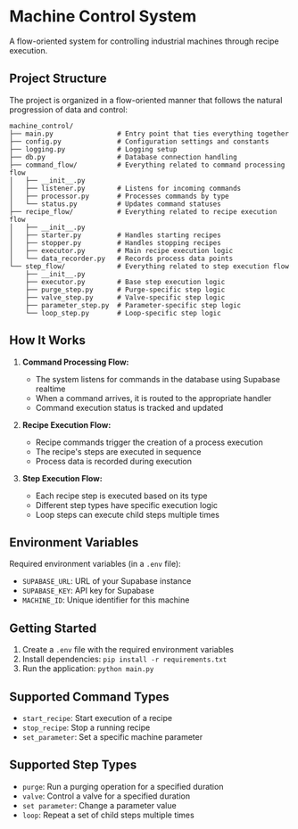 # Machine Control System

A flow-oriented system for controlling industrial machines through recipe execution.

## Project Structure

The project is organized in a flow-oriented manner that follows the natural progression of data and control:

```
machine_control/
├── main.py                # Entry point that ties everything together
├── config.py              # Configuration settings and constants
├── logging.py             # Logging setup
├── db.py                  # Database connection handling
├── command_flow/          # Everything related to command processing flow
│   ├── __init__.py
│   ├── listener.py        # Listens for incoming commands
│   ├── processor.py       # Processes commands by type
│   └── status.py          # Updates command statuses
├── recipe_flow/           # Everything related to recipe execution flow
│   ├── __init__.py
│   ├── starter.py         # Handles starting recipes
│   ├── stopper.py         # Handles stopping recipes
│   ├── executor.py        # Main recipe execution logic
│   └── data_recorder.py   # Records process data points
└── step_flow/             # Everything related to step execution flow
    ├── __init__.py
    ├── executor.py        # Base step execution logic
    ├── purge_step.py      # Purge-specific step logic
    ├── valve_step.py      # Valve-specific step logic
    ├── parameter_step.py  # Parameter-specific step logic
    └── loop_step.py       # Loop-specific step logic
```

## How It Works

1. **Command Processing Flow:**
   - The system listens for commands in the database using Supabase realtime
   - When a command arrives, it is routed to the appropriate handler
   - Command execution status is tracked and updated

2. **Recipe Execution Flow:**
   - Recipe commands trigger the creation of a process execution
   - The recipe's steps are executed in sequence
   - Process data is recorded during execution

3. **Step Execution Flow:**
   - Each recipe step is executed based on its type
   - Different step types have specific execution logic
   - Loop steps can execute child steps multiple times

## Environment Variables

Required environment variables (in a `.env` file):
- `SUPABASE_URL`: URL of your Supabase instance
- `SUPABASE_KEY`: API key for Supabase
- `MACHINE_ID`: Unique identifier for this machine

## Getting Started

1. Create a `.env` file with the required environment variables
2. Install dependencies: `pip install -r requirements.txt`
3. Run the application: `python main.py`

## Supported Command Types

- `start_recipe`: Start execution of a recipe
- `stop_recipe`: Stop a running recipe
- `set_parameter`: Set a specific machine parameter

## Supported Step Types

- `purge`: Run a purging operation for a specified duration
- `valve`: Control a valve for a specified duration
- `set parameter`: Change a parameter value
- `loop`: Repeat a set of child steps multiple times